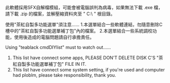 此軟體採用SFX自解檔模組，可能會被電腦誤判為病毒，如果無法下載 .exe 檔，請下載 .zip 的檔案，並解壓縮資料夾至 " C:\ " 根目錄。

使用"茶紅自製多功能選單"須注意......
1.本選單結合一些軟體連結，勿隨意刪除C槽中的"茶紅自製多功能選單補丁包"內的檔案。
2.本選單結合一些系統調校功能，使用後造成的電腦問題請自行承擔責任。

Using "teablack cmdDIYlist" must to watch out......
1. This list have connect some apps, PLEASE DON'T DELETE DISK C'S "茶紅自製多功能選單補丁包" FILE IN IT.
2. This list have connect some system setting, if you're used and computer had ploblm, please take responsibility, thank you.
